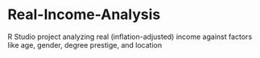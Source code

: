 # Real-Income-Analysis
R Studio project analyzing real (inflation-adjusted) income against factors like age, gender, degree prestige, and location
